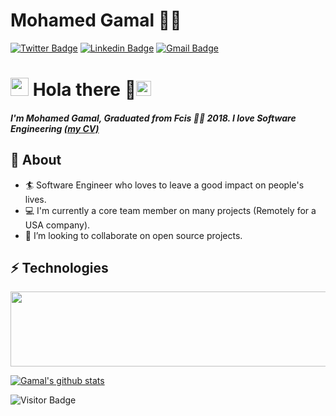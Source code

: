 # Mohamed Gamal 👨‍💻
[![Twitter Badge](https://img.shields.io/badge/@abu_galala-30302f?style=flat&logo=twitter&logoColor=blue)](https://twitter.com/abu_galala)
[![Linkedin Badge](https://img.shields.io/badge/mohamedabugalala-30302f?style=flat&logo=linkedin&logoColor=white)](https://linkedin.com/in/mohamedabugalala)
[![Gmail Badge](https://img.shields.io/badge/mohamed.abugalala@gmai.com-30302f?style=flat&logo=Gmail&logoColor=red)](mailto:mohamed.abugalala@gmai.com)


# <img src="https://github.com/TheDudeThatCode/TheDudeThatCode/blob/master/Assets/Hi.gif" width="29px"> Hola there 👋<img src="https://github.com/TheDudeThatCode/TheDudeThatCode/blob/master/Assets/Earth.gif" width="24px">           
##### I'm Mohamed Gamal, Graduated from Fcis 👨‍💻 2018. I love Software Engineering [(my CV)](https://github.com/mohamedGamalAbuGalala/mohamedGamalAbuGalala/blob/master/Mohamed&#32;Gamal-&#32;Software&#32;Engineer.pdf)

## 🧐 About
- 🏄‍ Software Engineer who loves to leave a good impact on people's lives.
- 💻 I'm currently a core team member on many projects (Remotely for a USA company).
- 👯 I’m looking to collaborate on open source projects.

## ⚡ Technologies

<a href="https://codetrace.com/users/mohamedGamalAbuGalala"><img src="https://codetrace.com/widget/mohamedGamalAbuGalala" width="550" height="120" /></a>


[![Gamal's github stats](https://github-readme-stats.vercel.app/api?username=mohamedGamalAbuGalala&count_private=true&show_icons=true&title_color=fff&icon_color=79ff97&text_color=9f9f9f&bg_color=151515)]()

![Visitor Badge](https://visitor-badge.laobi.icu/badge?page_id=mohamedGamalAbuGalala)


<!--
### Hi there 👋
##### Check my [CV](https://github.com/mohamedGamalAbuGalala/mohamedGamalAbuGalala/blob/master/Mohamed&#32;Gamal-&#32;Software&#32;Engineer.pdf)

- 🔭 I’m currently working on Project with(Node with typescript, Prisma, react)
- ⚡ Fun fact: You don't know what you don't know :joy:

- 🌱 I’m currently learning
    * [Microsrvice with node.js](https://www.udemy.com/course/microservices-with-node-js-and-react/)
    
- 🌱 I love to learn new things and ready to help others.
- 🎨 In my free time, you'll find me listening music or watching some series.
- 💬 Ask me about Anything around js world, maybe I can help or learn about new stuff.

<img align="right" alt="GIF" src="https://miro.medium.com/max/875/1*Urc28sbnORGOW5oyohQ06g.gif" width="340px" />


![JavaScript](https://img.shields.io/badge/-JavaScript-black?style=flat-square&logo=javascript)
![Nodejs](https://img.shields.io/badge/-Nodejs-black?style=flat-square&logo=Node.js)
![React](https://img.shields.io/badge/-React-black?style=flat-square&logo=react)
![Redux](https://img.shields.io/badge/-Redux-black?style=flat-square&logo=Redux)
![TypeScript](https://img.shields.io/badge/-TypeScript-007ACC?style=flat-square&logo=typescript)
![GraphQL](https://img.shields.io/badge/-GraphQL-E10098?style=flat-square&logo=graphql)
![Apollo GraphQL](https://img.shields.io/badge/-Apollo%20GraphQL-311C87?style=flat-square&logo=apollo-graphql)
![Type GraphQL](https://img.shields.io/badge/-Type%20GraphQL-311C87?style=flat-square&logo=type-graphql)
![MongoDB](https://img.shields.io/badge/-MongoDB-black?style=flat-square&logo=mongodb)
![Elastic Search](https://img.shields.io/badge/-elastic-black?style=flat-square&logo=elastic)
![CSS3](https://img.shields.io/badge/-CSS3-1572B6?style=flat-square&logo=css3)
![PostgreSQL](https://img.shields.io/badge/-PostgreSQL-336791?style=flat-square&logo=postgresql)
![MySQL](https://img.shields.io/badge/-MySQL-black?style=flat-square&logo=mysql)
![Heroku](https://img.shields.io/badge/-Heroku-430098?style=flat-square&logo=heroku)
![Docker](https://img.shields.io/badge/-Docker-black?style=flat-square&logo=docker)
![Amazon AWS](https://img.shields.io/badge/Amazon%20AWS-232F3E?style=flat-square&logo=amazon-aws)
![Git](https://img.shields.io/badge/-Git-black?style=flat-square&logo=git)
![GitHub](https://img.shields.io/badge/-GitHub-181717?style=flat-square&logo=github)
![GitLab](https://img.shields.io/badge/-GitLab-FCA121?style=flat-square&logo=gitlab)
![BitBucket](https://img.shields.io/badge/-BitBucket-darkblue?style=flat-square&logo=bitbucket)

-->

<!--
**mohamedGamalAbuGalala/mohamedGamalAbuGalala** is a ✨ _special_ ✨ repository because its `README.md` (this file) appears on your GitHub profile.

Here are some ideas to get you started:

- 🔭 I’m currently working on ...
- 🌱 I’m currently learning ...
- 👯 I’m looking to collaborate on ...
- 🤔 I’m looking for help with ...
- 💬 Ask me about ...
- 📫 How to reach me: ...
- 😄 Pronouns: ...
- ⚡ Fun fact: ...
-->
